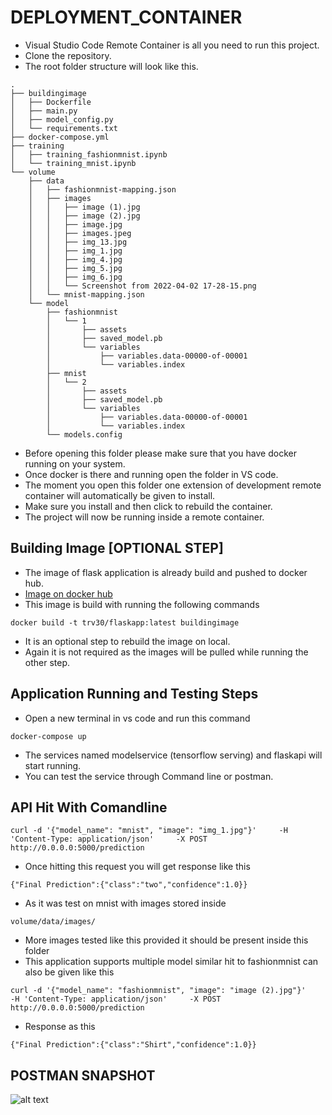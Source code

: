 # DEPLOYMENT_CONTAINER
- Visual Studio Code Remote Container is all you need to run this project.
- Clone the repository.
- The root folder structure will look like this.  
```shell
.
├── buildingimage
│   ├── Dockerfile
│   ├── main.py
│   ├── model_config.py
│   └── requirements.txt
├── docker-compose.yml
├── training
│   ├── training_fashionmnist.ipynb
│   └── training_mnist.ipynb
└── volume
    ├── data
    │   ├── fashionmnist-mapping.json
    │   ├── images
    │   │   ├── image (1).jpg
    │   │   ├── image (2).jpg
    │   │   ├── image.jpg
    │   │   ├── images.jpeg
    │   │   ├── img_13.jpg
    │   │   ├── img_1.jpg
    │   │   ├── img_4.jpg
    │   │   ├── img_5.jpg
    │   │   ├── img_6.jpg
    │   │   └── Screenshot from 2022-04-02 17-28-15.png
    │   └── mnist-mapping.json
    └── model
        ├── fashionmnist
        │   └── 1
        │       ├── assets
        │       ├── saved_model.pb
        │       └── variables
        │           ├── variables.data-00000-of-00001
        │           └── variables.index
        ├── mnist
        │   └── 2
        │       ├── assets
        │       ├── saved_model.pb
        │       └── variables
        │           ├── variables.data-00000-of-00001
        │           └── variables.index
        └── models.config

```

- Before opening this folder please make sure that you have docker running on your system.
- Once docker is there and running open the folder in VS code.
- The moment you open this folder one extension of development remote container will automatically be given to install.
- Make sure you install and then click to rebuild the container.
- The project will now be running inside a remote container.  

## Building Image [OPTIONAL STEP]
- The image of flask application is already build and pushed to docker hub.  
- [Image on docker hub](https://hub.docker.com/r/trv30/flaskapp)
- This image is build with running the following commands

```shell
docker build -t trv30/flaskapp:latest buildingimage
```
- It is an optional step to rebuild the image on local.
- Again it is not required as the images will be pulled while running the other step.

## Application Running and Testing Steps
- Open a new terminal in vs code and run this command
```shell
docker-compose up
```
- The services named modelservice (tensorflow serving) and flaskapi will start running.
- You can test the service through Command line or postman.
## API Hit With Comandline  
```shell
curl -d '{"model_name": "mnist", "image": "img_1.jpg"}'     -H 'Content-Type: application/json'     -X POST http://0.0.0.0:5000/prediction
```
- Once hitting this request you will get response like this

```shell
{"Final Prediction":{"class":"two","confidence":1.0}}
```
- As it was test on mnist with images stored inside
```shell
volume/data/images/
```
- More images tested like this provided it should be present inside this folder
- This application supports multiple model similar hit to fashionmnist can also be given like this  

```shell
curl -d '{"model_name": "fashionmnist", "image": "image (2).jpg"}'     -H 'Content-Type: application/json'     -X POST http://0.0.0.0:5000/prediction
```
- Response as this  
```shell
{"Final Prediction":{"class":"Shirt","confidence":1.0}}
```
## POSTMAN SNAPSHOT
![alt text](https://raw.githubusercontent.com/Trajvoid/VS_DEPLOYMENT_CONTAINER/main/postman_snapshot.png)
